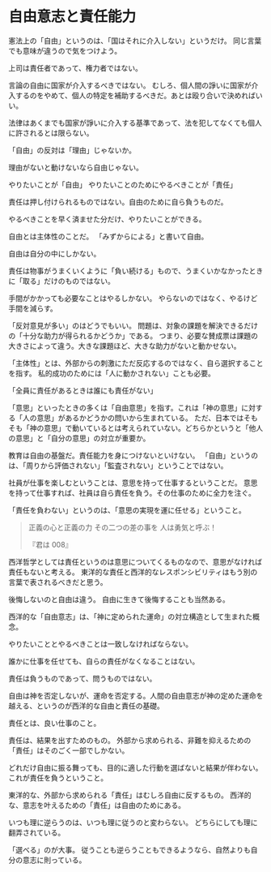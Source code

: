 # 自由意志と責任能力

憲法上の「自由」というのは、「国はそれに介入しない」というだけ。
同じ言葉でも意味が違うので気をつけよう。

上司は責任者であって、権力者ではない。

言論の自由に国家が介入するべきではない。
むしろ、個人間の諍いに国家が介入するのをやめて、個人の特定を補助するべきだ。あとは殴り合いで決めればいい。

法律はあくまでも国家が諍いに介入する基準であって、法を犯してなくても個人に許されるとは限らない。

「自由」の反対は「理由」じゃないか。

理由がないと動けないなら自由じゃない。

やりたいことが「自由」
やりたいことのためにやるべきことが「責任」

責任は押し付けられるものではない。自由のために自ら負うものだ。

やるべきことを早く済ませた分だけ、やりたいことができる。

自由とは主体性のことだ。
「みずからによる」と書いて自由。

自由は自分の中にしかない。

責任は物事がうまくいくように「負い続ける」もので、うまくいかなかったときに「取る」だけのものではない。

手間がかかっても必要なことはやるしかない。
やらないのではなく、やるけど手間を減らす。

「反対意見が多い」のはどうでもいい。
問題は、対象の課題を解決できるだけの「十分な助力が得られるかどうか」である。
つまり、必要な賛成票は課題の大きさによって違う。大きな課題ほど、大きな助力がないと動かせない。

「主体性」とは、外部からの刺激にただ反応するのではなく、自ら選択することを指す。
私的成功のためには「人に動かされない」ことも必要。

「全員に責任があるときは誰にも責任がない」

「意思」といったときの多くは「自由意思」を指す。これは「神の意思」に対する「人の意思」があるかどうかの問いから生まれている。
ただ、日本ではそもそも「神の意思」で動いているとは考えられていない。どちらかというと「他人の意思」と「自分の意思」の対立が重要か。

教育は自由の基盤だ。責任能力を身につけないといけない。
「自由」というのは、「周りから評価されない」「監査されない」ということではない。

社員が仕事を楽しむということは、意思を持って仕事するということだ。
意思を持って仕事すれば、社員は自ら責任を負う。その仕事のために全力を注ぐ。

「責任を負わない」というのは、「意思の実現を運に任せる」ということ。

> 正義の心と正義の力 その二つの差の事を 人は勇気と呼ぶ！
>
> 『君は 008』

西洋哲学としては責任というのは意思についてくるものなので、意思がなければ責任もないと考える。
東洋的な責任と西洋的なレスポンシビリティはもう別の言葉で表されるべきだと思う。

後悔しないのと自由は違う。
自由に生きて後悔することも当然ある。

西洋的な「自由意志」は、「神に定められた運命」の対立構造として生まれた概念。

やりたいこととやるべきことは一致しなければならない。

誰かに仕事を任せても、自らの責任がなくなることはない。

責任は負うものであって、問うものではない。

自由は神を否定しないが、運命を否定する。人間の自由意志が神の定めた運命を越える、というのが西洋的な自由と責任の基礎。

責任とは、良い仕事のこと。

責任は、結果を出すためのもの。
外部から求められる、非難を抑えるための「責任」はそのごく一部でしかない。

どれだけ自由に振る舞っても、目的に適した行動を選ばないと結果が伴わない。
これが責任を負うということ。

東洋的な、外部から求められる「責任」はむしろ自由に反するもの。
西洋的な、意志を叶えるための「責任」は自由のためにある。

いつも理に逆らうのは、いつも理に従うのと変わらない。
どちらにしても理に翻弄されている。

「選べる」のが大事。
従うことも逆らうこともできるようなら、自然よりも自分の意志に則っている。
